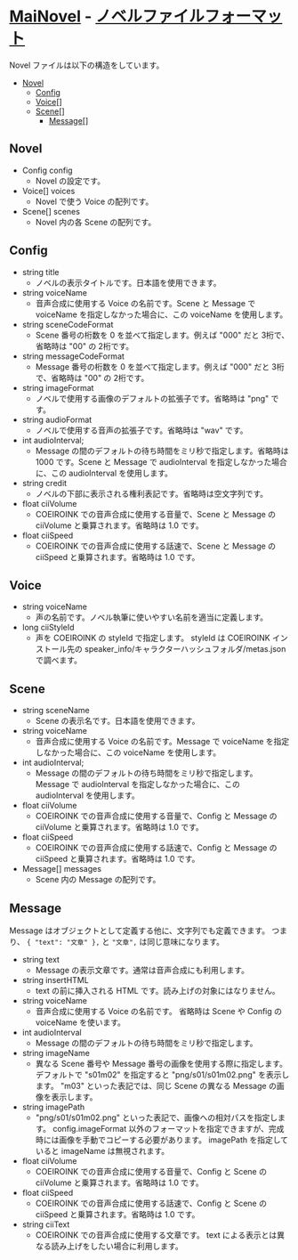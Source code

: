﻿# [MaiNovel](../README.md) - [ノベルファイルフォーマット](NovelFileFormat.md)

Novel ファイルは以下の構造をしています。

* [Novel](#novel)
	* [Config](#config)
	* [Voice](#voice)[]
	* [Scene](#scene)[]
		* [Message](#message)[]

## Novel

* Config config
	* Novel の設定です。
* Voice[] voices
	* Novel で使う Voice の配列です。
* Scene[] scenes
	* Novel 内の各 Scene の配列です。

## Config

* string title
	* ノベルの表示タイトルです。日本語を使用できます。
* string voiceName
	* 音声合成に使用する Voice の名前です。Scene と Message で voiceName を指定しなかった場合に、この voiceName を使用します。
* string sceneCodeFormat
	* Scene 番号の桁数を 0 を並べて指定します。例えば "000" だと 3桁で、省略時は "00" の 2桁です。
* string messageCodeFormat
	* Message 番号の桁数を 0 を並べて指定します。例えば "000" だと 3桁で、省略時は "00" の 2桁です。
* string imageFormat
	* ノベルで使用する画像のデフォルトの拡張子です。省略時は "png" です。
* string audioFormat
	* ノベルで使用する音声の拡張子です。省略時は "wav" です。
* int audioInterval;
	* Message の間のデフォルトの待ち時間をミリ秒で指定します。省略時は 1000 です。Scene と Message で audioInterval を指定しなかった場合に、この audioInterval を使用します。
* string credit
	* ノベルの下部に表示される権利表記です。省略時は空文字列です。
* float ciiVolume
	* COEIROINK での音声合成に使用する音量で、Scene と Message の ciiVolume と乗算されます。省略時は 1.0 です。
* float ciiSpeed
	* COEIROINK での音声合成に使用する話速で、Scene と Message の ciiSpeed と乗算されます。省略時は 1.0 です。

## Voice

* string voiceName
	* 声の名前です。ノベル執筆に使いやすい名前を適当に定義します。
* long ciiStyleId
	* 声を COEIROINK の styleId で指定します。
	styleId は COEIROINK インストール先の speaker\_info/キャラクターハッシュフォルダ/metas.json で調べます。

## Scene

* string sceneName
	* Scene の表示名です。日本語を使用できます。
* string voiceName
	* 音声合成に使用する Voice の名前です。Message で voiceName を指定しなかった場合に、この voiceName を使用します。
* int audioInterval;
	* Message の間のデフォルトの待ち時間をミリ秒で指定します。Message で audioInterval を指定しなかった場合に、この audioInterval を使用します。
* float ciiVolume
	* COEIROINK での音声合成に使用する音量で、Config と Message の ciiVolume と乗算されます。省略時は 1.0 です。
* float ciiSpeed
	* COEIROINK での音声合成に使用する話速で、Config と Message の ciiSpeed と乗算されます。省略時は 1.0 です。
* Message[] messages
	* Scene 内の Message の配列です。

## Message

Message はオブジェクトとして定義する他に、文字列でも定義できます。 
つまり、 `{ "text": "文章" },` と `"文章",` は同じ意味になります。

* string text
	* Message の表示文章です。通常は音声合成にも利用します。
* string insertHTML
	* text の前に挿入される HTML です。読み上げの対象にはなりません。
* string voiceName
	* 音声合成に使用する Voice の名前です。
	省略時は Scene や Config の voiceName を使います。
* int audioInterval
	* Message の間のデフォルトの待ち時間をミリ秒で指定します。
* string imageName
	* 異なる Scene 番号や Message 番号の画像を使用する際に指定します。
	デフォルトで "s01m02" を指定すると "png/s01/s01m02.png" を表示します。
	"m03" といった表記では、同じ Scene の異なる Message の画像を表示します。
* string imagePath
	* "png/s01/s01m02.png" といった表記で、画像への相対パスを指定します。
	config.imageFormat 以外のフォーマットを指定できますが、完成時には画像を手動でコピーする必要があります。
	imagePath を指定していると imageName は無視されます。
* float ciiVolume
	* COEIROINK での音声合成に使用する音量で、Config と Scene の ciiVolume と乗算されます。省略時は 1.0 です。
* float ciiSpeed
	* COEIROINK での音声合成に使用する話速で、Config と Scene の ciiSpeed と乗算されます。省略時は 1.0 です。
* string ciiText
	* COEIROINK での音声合成に使用する文章です。
	text による表示とは異なる読み上げをしたい場合に利用します。
